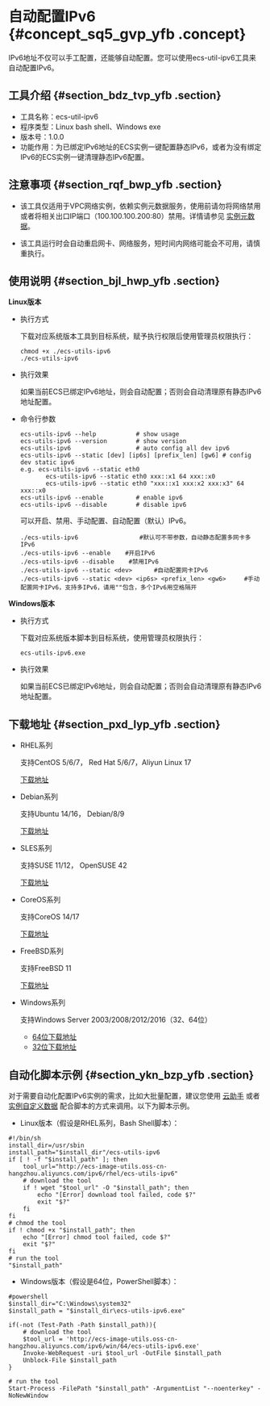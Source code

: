 # 自动配置IPv6 {#concept_sq5_gvp_yfb .concept}

IPv6地址不仅可以手工配置，还能够自动配置。您可以使用ecs-util-ipv6工具来自动配置IPv6。

## 工具介绍 {#section_bdz_tvp_yfb .section}

-   工具名称：ecs-util-ipv6
-   程序类型：Linux bash shell、Windows exe
-   版本号：1.0.0
-   功能作用：为已绑定IPv6地址的ECS实例一键配置静态IPv6，或者为没有绑定IPv6的ECS实例一键清理静态IPv6配置。

## 注意事项 {#section_rqf_bwp_yfb .section}

-   该工具仅适用于VPC网络实例，依赖实例元数据服务，使用前请勿将网络禁用或者将相关出口IP端口（100.100.100.200:80）禁用。详情请参见 [实例元数据](cn.zh-CN/用户指南/实例/实例自定义数据和元数据/实例元数据.md#)。

-   该工具运行时会自动重启网卡、网络服务，短时间内网络可能会不可用，请慎重执行。


## 使用说明 {#section_bjl_hwp_yfb .section}

**Linux版本**

-   执行方式

    下载对应系统版本工具到目标系统，赋予执行权限后使用管理员权限执行：

    ```
    chmod +x ./ecs-utils-ipv6
    ./ecs-utils-ipv6
    ```

-   执行效果

    如果当前ECS已绑定IPv6地址，则会自动配置；否则会自动清理原有静态IPv6地址配置。

-   命令行参数

    ```
    ecs-utils-ipv6 --help           # show usage
    ecs-utils-ipv6 --version        # show version
    ecs-utils-ipv6                  # auto config all dev ipv6
    ecs-utils-ipv6 --static [dev] [ip6s] [prefix_len] [gw6] # config dev static ipv6
    e.g. ecs-utils-ipv6 --static eth0
           ecs-utils-ipv6 --static eth0 xxx::x1 64 xxx::x0
           ecs-utils-ipv6 --static eth0 "xxx::x1 xxx:x2 xxx:x3" 64 xxx::x0
    ecs-utils-ipv6 --enable         # enable ipv6
    ecs-utils-ipv6 --disable        # disable ipv6
    ```

    可以开启、禁用、手动配置、自动配置（默认）IPv6。

    ```
    ./ecs-utils-ipv6                 #默认可不带参数，自动静态配置多网卡多IPv6
    ./ecs-utils-ipv6 --enable    #开启IPv6
    ./ecs-utils-ipv6 --disable    #禁用IPv6
    ./ecs-utils-ipv6 --static <dev>      #自动配置网卡IPv6
    ./ecs-utils-ipv6 --static <dev> <ip6s> <prefix_len> <gw6>     #手动配置网卡IPv6，支持多IPv6，请用""包含，多个IPv6用空格隔开
    ```


**Windows版本**

-   执行方式

    下载对应系统版本脚本到目标系统，使用管理员权限执行：

    ```
    ecs-utils-ipv6.exe
    ```

-   执行效果

    如果当前ECS已绑定IPv6地址，则会自动配置；否则会自动清理原有静态IPv6地址配置。


## 下载地址 {#section_pxd_lyp_yfb .section}

-   RHEL系列

    支持CentOS 5/6/7， Red Hat 5/6/7，Aliyun Linux 17

    [下载地址](http://ecs-image-utils.oss-cn-hangzhou.aliyuncs.com/ipv6/rhel/ecs-utils-ipv6)

-   Debian系列

    支持Ubuntu 14/16， Debian/8/9

    [下载地址](http://ecs-image-utils.oss-cn-hangzhou.aliyuncs.com/ipv6/debian/ecs-utils-ipv6)

-   SLES系列

    支持SUSE 11/12， OpenSUSE 42

    [下载地址](http://ecs-image-utils.oss-cn-hangzhou.aliyuncs.com/ipv6/sles/ecs-utils-ipv6)

-   CoreOS系列

    支持CoreOS 14/17

    [下载地址](http://ecs-image-utils.oss-cn-hangzhou.aliyuncs.com/ipv6/coreos/ecs-utils-ipv6)

-   FreeBSD系列

    支持FreeBSD 11

    [下载地址](http://ecs-image-utils.oss-cn-hangzhou.aliyuncs.com/ipv6/freebsd/ecs-utils-ipv6)

-   Windows系列

    支持Windows Server 2003/2008/2012/2016（32、64位）

    -   [64位下载地址](http://ecs-image-utils.oss-cn-hangzhou.aliyuncs.com/ipv6/win/64/ecs-utils-ipv6.exe)
    -   [32位下载地址](http://ecs-image-utils.oss-cn-hangzhou.aliyuncs.com/ipv6/win/32/ecs-utils-ipv6.exe)

## 自动化脚本示例 {#section_ykn_bzp_yfb .section}

对于需要自动化配置IPv6实例的需求，比如大批量配置，建议您使用 [云助手](../../../../cn.zh-CN/产品简介/云助手.md#) 或者 [实例自定义数据](cn.zh-CN/用户指南/实例/实例自定义数据和元数据/实例自定义数据.md#) 配合脚本的方式来调用。以下为脚本示例。

-   Linux版本（假设是RHEL系列，Bash Shell脚本）：

```
#!/bin/sh
install_dir=/usr/sbin
install_path="$install_dir"/ecs-utils-ipv6
if [ ! -f "$install_path" ]; then
    tool_url="http://ecs-image-utils.oss-cn-hangzhou.aliyuncs.com/ipv6/rhel/ecs-utils-ipv6"
    # download the tool
    if ! wget "$tool_url" -O "$install_path"; then
        echo "[Error] download tool failed, code $?"
        exit "$?"
    fi
fi
# chmod the tool
if ! chmod +x "$install_path"; then
    echo "[Error] chmod tool failed, code $?"
    exit "$?"
fi
# run the tool
"$install_path"
```

-   Windows版本（假设是64位，PowerShell脚本）：

```
#powershell
$install_dir="C:\Windows\system32"
$install_path = "$install_dir\ecs-utils-ipv6.exe"

if(-not (Test-Path -Path $install_path)){
    # download the tool
    $tool_url = 'http://ecs-image-utils.oss-cn-hangzhou.aliyuncs.com/ipv6/win/64/ecs-utils-ipv6.exe' 
    Invoke-WebRequest -uri $tool_url -OutFile $install_path
    Unblock-File $install_path
}

# run the tool
Start-Process -FilePath "$install_path" -ArgumentList "--noenterkey" -NoNewWindow
```


